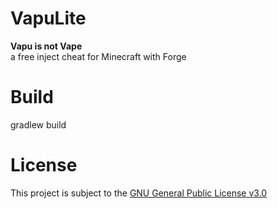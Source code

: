 # VapuLite
**Vapu is not Vape**\
a free inject cheat for Minecraft with Forge

# Build
gradlew build

# License
This project is subject to the [GNU General Public License v3.0](LICENSE)